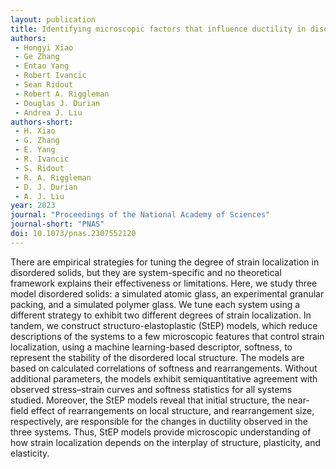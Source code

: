 ```yaml
---
layout: publication
title: Identifying microscopic factors that influence ductility in disordered solids
authors:
 - Hongyi Xiao
 - Ge Zhang
 - Entao Yang
 - Robert Ivancic
 - Sean Ridout
 - Robert A. Riggleman
 - Douglas J. Durian 
 - Andrea J. Liu
authors-short:
 - H. Xiao
 - G. Zhang
 - E. Yang
 - R. Ivancic
 - S. Ridout
 - R. A. Riggleman
 - D. J. Durian
 - A. J. Liu
year: 2023
journal: "Proceedings of the National Academy of Sciences"
journal-short: "PNAS"
doi: 10.1073/pnas.2307552120
---
```

There are empirical strategies for tuning the degree of strain localization in disordered solids, but they are system-specific and no theoretical framework explains their effectiveness or limitations. Here, we study three model disordered solids: a simulated atomic glass, an experimental granular packing, and a simulated polymer glass. We tune each system using a different strategy to exhibit two different degrees of strain localization. In tandem, we construct structuro-elastoplastic (StEP) models, which reduce descriptions of the systems to a few microscopic features that control strain localization, using a machine learning-based descriptor, softness, to represent the stability of the disordered local structure. The models are based on calculated correlations of softness and rearrangements. Without additional parameters, the models exhibit semiquantitative agreement with observed stress–strain curves and softness statistics for all systems studied. Moreover, the StEP models reveal that initial structure, the near-field effect of rearrangements on local structure, and rearrangement size, respectively, are responsible for the changes in ductility observed in the three systems. Thus, StEP models provide microscopic understanding of how strain localization depends on the interplay of structure, plasticity, and elasticity.

